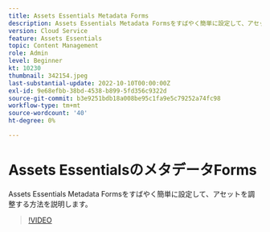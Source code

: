 ```yaml
---
title: Assets Essentials Metadata Forms
description: Assets Essentials Metadata Formsをすばやく簡単に設定して、アセットメタデータを調整する方法を説明します。
version: Cloud Service
feature: Assets Essentials
topic: Content Management
role: Admin
level: Beginner
kt: 10230
thumbnail: 342154.jpeg
last-substantial-update: 2022-10-10T00:00:00Z
exl-id: 9e68efbb-38bd-4538-b899-5fd356c9322d
source-git-commit: b3e9251bdb18a008be95c1fa9e5c79252a74fc98
workflow-type: tm+mt
source-wordcount: '40'
ht-degree: 0%

---
```


# Assets EssentialsのメタデータForms

Assets Essentials Metadata Formsをすばやく簡単に設定して、アセットを調整する方法を説明します。

>[!VIDEO](https://video.tv.adobe.com/v/342154?quality=12&learn=on)
